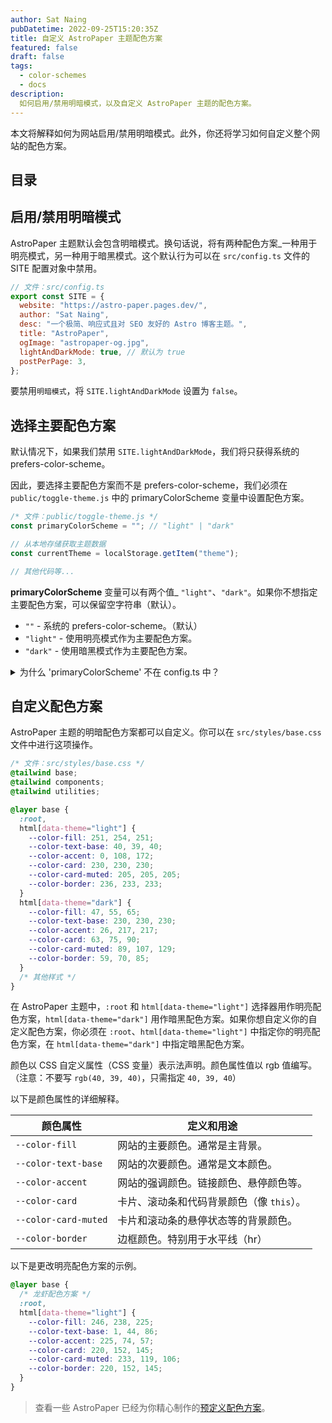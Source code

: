 ```yaml
---
author: Sat Naing
pubDatetime: 2022-09-25T15:20:35Z
title: 自定义 AstroPaper 主题配色方案
featured: false
draft: false
tags:
  - color-schemes
  - docs
description:
  如何启用/禁用明暗模式，以及自定义 AstroPaper 主题的配色方案。
---
```


本文将解释如何为网站启用/禁用明暗模式。此外，你还将学习如何自定义整个网站的配色方案。

## 目录

## 启用/禁用明暗模式

AstroPaper 主题默认会包含明暗模式。换句话说，将有两种配色方案\_一种用于明亮模式，另一种用于暗黑模式。这个默认行为可以在 `src/config.ts` 文件的 SITE 配置对象中禁用。

```js
// 文件：src/config.ts
export const SITE = {
  website: "https://astro-paper.pages.dev/",
  author: "Sat Naing",
  desc: "一个极简、响应式且对 SEO 友好的 Astro 博客主题。",
  title: "AstroPaper",
  ogImage: "astropaper-og.jpg",
  lightAndDarkMode: true, // 默认为 true
  postPerPage: 3,
};
```

要禁用`明暗模式`，将 `SITE.lightAndDarkMode` 设置为 `false`。

## 选择主要配色方案

默认情况下，如果我们禁用 `SITE.lightAndDarkMode`，我们将只获得系统的 prefers-color-scheme。

因此，要选择主要配色方案而不是 prefers-color-scheme，我们必须在 `public/toggle-theme.js` 中的 primaryColorScheme 变量中设置配色方案。

```js
/* 文件：public/toggle-theme.js */
const primaryColorScheme = ""; // "light" | "dark"

// 从本地存储获取主题数据
const currentTheme = localStorage.getItem("theme");

// 其他代码等...
```

**primaryColorScheme** 变量可以有两个值\_ `"light"`、`"dark"`。如果你不想指定主要配色方案，可以保留空字符串（默认）。

- `""` - 系统的 prefers-color-scheme。（默认）
- `"light"` - 使用明亮模式作为主要配色方案。
- `"dark"` - 使用暗黑模式作为主要配色方案。

<details><summary>为什么 'primaryColorScheme' 不在 config.ts 中？</summary>

> 为了避免页面重新加载时颜色闪烁，我们必须在页面加载时尽早放置切换开关的 JavaScript 代码。这解决了闪烁的问题，但作为权衡，我们不能再使用 ESM 导入。

[点击这里](https://docs.astro.build/en/reference/directives-reference/#isinline)了解更多关于 Astro 的 `is:inline` 脚本。

</details>

## 自定义配色方案

AstroPaper 主题的明暗配色方案都可以自定义。你可以在 `src/styles/base.css` 文件中进行这项操作。

```css
/* 文件：src/styles/base.css */
@tailwind base;
@tailwind components;
@tailwind utilities;

@layer base {
  :root,
  html[data-theme="light"] {
    --color-fill: 251, 254, 251;
    --color-text-base: 40, 39, 40;
    --color-accent: 0, 108, 172;
    --color-card: 230, 230, 230;
    --color-card-muted: 205, 205, 205;
    --color-border: 236, 233, 233;
  }
  html[data-theme="dark"] {
    --color-fill: 47, 55, 65;
    --color-text-base: 230, 230, 230;
    --color-accent: 26, 217, 217;
    --color-card: 63, 75, 90;
    --color-card-muted: 89, 107, 129;
    --color-border: 59, 70, 85;
  }
  /* 其他样式 */
}
```

在 AstroPaper 主题中，`:root` 和 `html[data-theme="light"]` 选择器用作明亮配色方案，`html[data-theme="dark"]` 用作暗黑配色方案。如果你想自定义你的自定义配色方案，你必须在 `:root`、`html[data-theme="light"]` 中指定你的明亮配色方案，在 `html[data-theme="dark"]` 中指定暗黑配色方案。

颜色以 CSS 自定义属性（CSS 变量）表示法声明。颜色属性值以 rgb 值编写。（注意：不要写 `rgb(40, 39, 40)`，只需指定 `40, 39, 40`）

以下是颜色属性的详细解释。

| 颜色属性            | 定义和用途                                                |
| -------------------- | ---------------------------------------------------------- |
| `--color-fill`       | 网站的主要颜色。通常是主背景。                           |
| `--color-text-base`  | 网站的次要颜色。通常是文本颜色。                         |
| `--color-accent`     | 网站的强调颜色。链接颜色、悬停颜色等。                   |
| `--color-card`       | 卡片、滚动条和代码背景颜色（像 `this`）。                |
| `--color-card-muted` | 卡片和滚动条的悬停状态等的背景颜色。                     |
| `--color-border`     | 边框颜色。特别用于水平线（hr）                           |

以下是更改明亮配色方案的示例。

```css
@layer base {
  /* 龙虾配色方案 */
  :root,
  html[data-theme="light"] {
    --color-fill: 246, 238, 225;
    --color-text-base: 1, 44, 86;
    --color-accent: 225, 74, 57;
    --color-card: 220, 152, 145;
    --color-card-muted: 233, 119, 106;
    --color-border: 220, 152, 145;
  }
}
```

> 查看一些 AstroPaper 已经为你精心制作的[预定义配色方案](https://astro-paper.pages.dev/posts/predefined-color-schemes/)。
